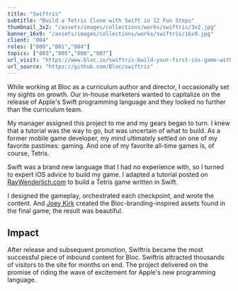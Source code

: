 ```yaml
---
title: "Swiftris"
subtitle: "Build a Tetris Clone with Swift in 12 Fun Steps"
thumbnail_3x2: "/assets/images/collections/works/swiftris/3x2.jpg"
banner_16x9: "/assets/images/collections/works/swiftris/16x9.jpg"
client: "004"
roles: ["000","001","004"]
topics: ["003","005","006","007"]
url_visit: "https://www.bloc.io/swiftris-build-your-first-ios-game-with-swift"
url_source: "https://github.com/Bloc/swiftris"
---
```

While working at Bloc as a curriculum author and director, I occasionally set my sights on growth. Our in-house marketers wanted to capitalize on the release of Apple's Swift programming language and they looked no further than the curriculum team.

My manager assigned this project to me and my gears began to turn. I knew that a tutorial was the way to go, but was uncertain of what to build. As a former mobile game developer, my mind ultimately settled on one of my favorite pastimes: gaming. And one of my favorite all-time games is, of course, Tetris.

Swift was a brand new language that I had no experience with, so I turned to expert iOS advice to build my game. I adapted a tutorial posted on [RayWenderlich.com](https://www.raywenderlich.com/180638/how-to-make-a-game-like-candy-crush-with-spritekit-and-swift-part-1) to build a Tetris game written in Swift.

I designed the gameplay, orchestrated each checkpoint, and wrote the content. And [Joey Kirk](https://www.linkedin.com/in/joeykirk/) created the Bloc-branding-inspired assets found in the final game; the result was beautiful.

## Impact

After release and subsequent promotion, Swiftris became the most successful piece of inbound content for Bloc. Swiftris attracted thousands of visitors to the site for months on end. The project delivered on the promise of riding the wave of excitement for Apple's new programming language.

